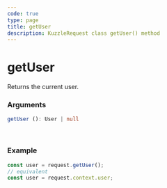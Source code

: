 ```yaml
---
code: true
type: page
title: getUser
description: KuzzleRequest class getUser() method
---
```


# getUser

<SinceBadge version="2.11.0" />

Returns the current user.

### Arguments

```ts
getUser (): User | null
```

</br>


### Example

```ts
const user = request.getUser();
// equivalent
const user = request.context.user;
```
